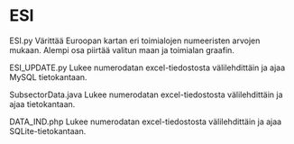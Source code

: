# ESI
ESI.py 
Värittää Euroopan kartan eri toimialojen numeeristen arvojen mukaan.
Alempi osa piirtää valitun maan ja toimialan graafin.

ESI_UPDATE.py
Lukee numerodatan excel-tiedostosta välilehdittäin ja ajaa MySQL tietokantaan.

SubsectorData.java
Lukee numerodatan excel-tiedostosta välilehdittäin ja ajaa tietokantaan.

DATA_IND.php
Lukee numerodatan excel-tiedostosta välilehdittäin ja ajaa SQLite-tietokantaan.

